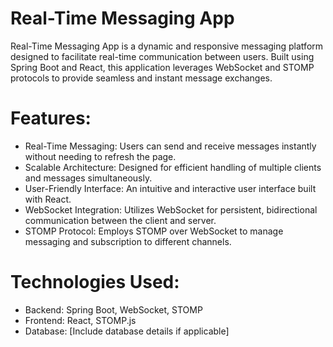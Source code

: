 # Real-Time Messaging App
Real-Time Messaging App is a dynamic and responsive messaging platform designed to facilitate real-time communication between users. Built using Spring Boot and React, this application leverages WebSocket and STOMP protocols to provide seamless and instant message exchanges.

# Features:
* Real-Time Messaging: Users can send and receive messages instantly without needing to refresh the page.
* Scalable Architecture: Designed for efficient handling of multiple clients and messages simultaneously.
* User-Friendly Interface: An intuitive and interactive user interface built with React.
* WebSocket Integration: Utilizes WebSocket for persistent, bidirectional communication between the client and server.
* STOMP Protocol: Employs STOMP over WebSocket to manage messaging and subscription to different channels.
# Technologies Used:
- Backend: Spring Boot, WebSocket, STOMP
- Frontend: React, STOMP.js
- Database: [Include database details if applicable]
